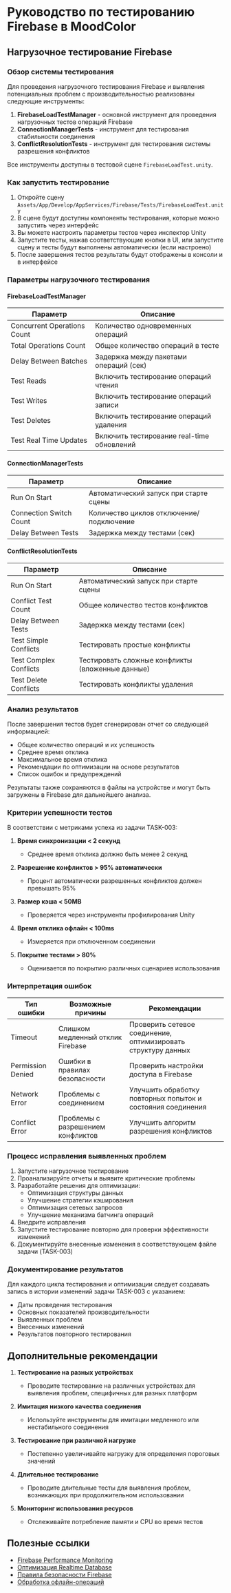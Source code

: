 # Руководство по тестированию Firebase в MoodColor

## Нагрузочное тестирование Firebase

### Обзор системы тестирования

Для проведения нагрузочного тестирования Firebase и выявления потенциальных проблем с производительностью реализованы следующие инструменты:

1. **FirebaseLoadTestManager** - основной инструмент для проведения нагрузочных тестов операций Firebase
2. **ConnectionManagerTests** - инструмент для тестирования стабильности соединения
3. **ConflictResolutionTests** - инструмент для тестирования системы разрешения конфликтов

Все инструменты доступны в тестовой сцене `FirebaseLoadTest.unity`.

### Как запустить тестирование

1. Откройте сцену `Assets/App/Develop/AppServices/Firebase/Tests/FirebaseLoadTest.unity`
2. В сцене будут доступны компоненты тестирования, которые можно запустить через интерфейс
3. Вы можете настроить параметры тестов через инспектор Unity
4. Запустите тесты, нажав соответствующие кнопки в UI, или запустите сцену и тесты будут выполнены автоматически (если настроено)
5. После завершения тестов результаты будут отображены в консоли и в интерфейсе

### Параметры нагрузочного тестирования

#### FirebaseLoadTestManager

| Параметр | Описание |
|----------|----------|
| Concurrent Operations Count | Количество одновременных операций |
| Total Operations Count | Общее количество операций в тесте |
| Delay Between Batches | Задержка между пакетами операций (сек) |
| Test Reads | Включить тестирование операций чтения |
| Test Writes | Включить тестирование операций записи |
| Test Deletes | Включить тестирование операций удаления |
| Test Real Time Updates | Включить тестирование real-time обновлений |

#### ConnectionManagerTests

| Параметр | Описание |
|----------|----------|
| Run On Start | Автоматический запуск при старте сцены |
| Connection Switch Count | Количество циклов отключение/подключение |
| Delay Between Tests | Задержка между тестами (сек) |

#### ConflictResolutionTests

| Параметр | Описание |
|----------|----------|
| Run On Start | Автоматический запуск при старте сцены |
| Conflict Test Count | Общее количество тестов конфликтов |
| Delay Between Tests | Задержка между тестами (сек) |
| Test Simple Conflicts | Тестировать простые конфликты |
| Test Complex Conflicts | Тестировать сложные конфликты (вложенные данные) |
| Test Delete Conflicts | Тестировать конфликты удаления |

### Анализ результатов

После завершения тестов будет сгенерирован отчет со следующей информацией:

- Общее количество операций и их успешность
- Среднее время отклика
- Максимальное время отклика
- Рекомендации по оптимизации на основе результатов
- Список ошибок и предупреждений

Результаты также сохраняются в файлы на устройстве и могут быть загружены в Firebase для дальнейшего анализа.

### Критерии успешности тестов

В соответствии с метриками успеха из задачи TASK-003:

1. **Время синхронизации < 2 секунд**
   - Среднее время отклика должно быть менее 2 секунд

2. **Разрешение конфликтов > 95% автоматически**
   - Процент автоматически разрешенных конфликтов должен превышать 95%

3. **Размер кэша < 50MB**
   - Проверяется через инструменты профилирования Unity

4. **Время отклика офлайн < 100ms**
   - Измеряется при отключенном соединении

5. **Покрытие тестами > 80%**
   - Оценивается по покрытию различных сценариев использования

### Интерпретация ошибок

| Тип ошибки | Возможные причины | Рекомендации |
|------------|-------------------|--------------|
| Timeout | Слишком медленный отклик Firebase | Проверить сетевое соединение, оптимизировать структуру данных |
| Permission Denied | Ошибки в правилах безопасности | Проверить настройки доступа в Firebase |
| Network Error | Проблемы с соединением | Улучшить обработку повторных попыток и состояния соединения |
| Conflict Error | Проблемы с разрешением конфликтов | Улучшить алгоритм разрешения конфликтов |

### Процесс исправления выявленных проблем

1. Запустите нагрузочное тестирование
2. Проанализируйте отчеты и выявите критические проблемы
3. Разработайте решения для оптимизации:
   - Оптимизация структуры данных
   - Улучшение стратегии кэширования
   - Оптимизация сетевых запросов
   - Улучшение механизма батчинга операций
4. Внедрите исправления
5. Запустите тестирование повторно для проверки эффективности изменений
6. Документируйте внесенные изменения в соответствующем файле задачи (TASK-003)

### Документирование результатов

Для каждого цикла тестирования и оптимизации следует создавать запись в истории изменений задачи TASK-003 с указанием:

- Даты проведения тестирования
- Основных показателей производительности
- Выявленных проблем
- Внесенных изменений
- Результатов повторного тестирования

## Дополнительные рекомендации

1. **Тестирование на разных устройствах**
   - Проводите тестирование на различных устройствах для выявления проблем, специфичных для разных платформ

2. **Имитация низкого качества соединения**
   - Используйте инструменты для имитации медленного или нестабильного соединения

3. **Тестирование при различной нагрузке**
   - Постепенно увеличивайте нагрузку для определения пороговых значений

4. **Длительное тестирование**
   - Проводите длительные тесты для выявления проблем, возникающих при продолжительном использовании

5. **Мониторинг использования ресурсов**
   - Отслеживайте потребление памяти и CPU во время тестов
   
## Полезные ссылки

- [Firebase Performance Monitoring](https://firebase.google.com/docs/perf-mon)
- [Оптимизация Realtime Database](https://firebase.google.com/docs/database/usage/optimize)
- [Правила безопасности Firebase](https://firebase.google.com/docs/database/security)
- [Обработка офлайн-операций](https://firebase.google.com/docs/database/android/offline-capabilities) 